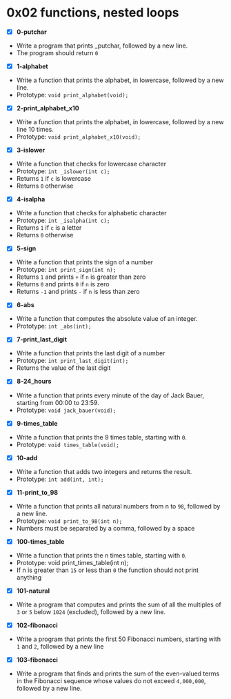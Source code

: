 # 0x02 functions, nested loops

- [x] **0-putchar**
- Write a program that prints _putchar, followed by a new line.
- The program should return `0`

- [x] **1-alphabet**
- Write a function that prints the alphabet, in lowercase, followed by a new line.
- Prototype: `void print_alphabet(void);`

- [x] **2-print_alphabet_x10**
- Write a function that prints the alphabet, in lowercase, followed by a new line 10 times.
- Prototype: `void print_alphabet_x10(void);`

- [x] **3-islower**
- Write a function that checks for lowercase character
- Prototype: `int _islower(int c);`
- Returns `1` if `c` is lowercase
- Returns `0` otherwise

- [x] **4-isalpha**
- Write a function that checks for alphabetic character
- Prototype: `int _isalpha(int c);`
- Returns `1` if `c` is a letter
- Returns `0` otherwise

- [x] **5-sign**
- Write a function that prints the sign of a number
- Prototype: `int print_sign(int n);`
- Returns `1` and prints `+` if `n` is greater than zero
- Returns `0` and prints `0` if `n` is zero
- Returns `-1` and prints `-` if `n` is less than zero

- [x] **6-abs**
- Write a function that computes the absolute value of an integer.
- Prototype: `int _abs(int);`

- [x] **7-print_last_digit**
- Write a function that prints the last digit of a number
- Prototype: `int print_last_digit(int);`
- Returns the value of the last digit

- [x] **8-24_hours**
- Write a function that prints every minute of the day of Jack Bauer, starting from 00:00 to 23:59.
- Prototype: `void jack_bauer(void);`

- [x] **9-times_table**
- Write a function that prints the 9 times table, starting with `0`.
- Prototype: `void times_table(void);`

- [x] **10-add**
- Write a function that adds two integers and returns the result.
- Prototype: `int add(int, int);`

- [x] **11-print_to_98**
- Write a function that prints all natural numbers from n to `98`, followed by a new line.
- Prototype: `void print_to_98(int n);`
- Numbers must be separated by a comma, followed by a space

- [x] **100-times_table**
- Write a function that prints the n times table, starting with `0`.
- Prototype: void print_times_table(int n);
- If n is greater than `15` or less than `0` the function should not print anything

- [x] **101-natural**
- Write a program that computes and prints the sum of all the multiples of `3` or `5` below `1024` (excluded), followed by a new line.

- [x] **102-fibonacci**
- Write a program that prints the first 50 Fibonacci numbers, starting with `1` and `2`, followed by a new line

- [x] **103-fibonacci**
- Write a program that finds and prints the sum of the even-valued terms in the Fibonacci sequence whose values do not exceed `4,000,000`, followed by a new line.
